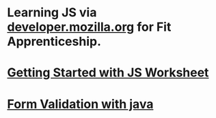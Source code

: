 # Learning JS via [developer.mozilla.org](developer.mozilla.org) for Fit Apprenticeship.  

# [Getting Started with JS Worksheet](https://norbertasl.github.io/JavaScript-Learning-Fit/gettingStartedJS.html)  

# [Form Validation with java](https://norbertasl.github.io/JavaScript-Learning-Fit/form.html)